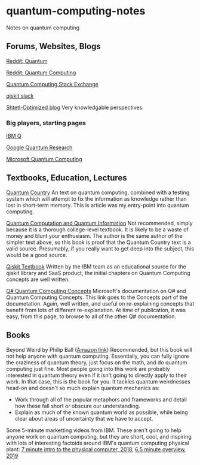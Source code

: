 # quantum-computing-notes
Notes on quantum computing

## Forums, Websites, Blogs
[Reddit: Quantum](https://reddit.com/r/quantum)

[Reddit: Quantum Computing](https://reddit.com/r/quantumcomputing)

[Quantum Computing Stack Exchange](https://quantumcomputing.stackexchange.com)

[qiskit slack](https://qiskit.slack.com)

[Shtetl-Optimized blog](https://www.scottaaronson.com/blog/) Very knowledgable perspectives.

### Big players, starting pages
[IBM Q](https://www.ibm.com/quantum-computing)

[Google Quantum Research](https://research.google/teams/applied-science/quantum/)

[Microsoft Quantum Computing](https://www.microsoft.com/en-us/quantum/)


## Textbooks, Education, Lectures
[Quantum Country](https://quantum.country) An text on quantum computing, combined with a testing system which will attempt to fix the information as knowledge rather than lost in short-term memory. This is article was my entry-point into quantum computing.

[Quantum Computation and Quantum Information](https://www.amazon.com/Quantum-Computation-Information-10th-Anniversary/dp/1107002176/ref=sr_1_1?keywords=quantum+nielsen&qid=1578104389&s=books&sr=1-1) Not recommended, simply because it is a thorough college-level textbook. It is likely to be a waste of money and blunt your enthusiasm. The author is the same author of the simpler text above, so this book is proof that the Quantum Country text is a valid source. Presumably, if you really want to get deep into the subject, this would be a good source.

[Qiskit Textbook](https://qiskit.org/textbook/preface.html) Written by the IBM team as an educational source for the qiskit library and SaaS product, the initial chapters on Quantum Computing concepts are well written.

[Q# Quantum Computing Concepts](https://docs.microsoft.com/en-us/quantum/concepts/?view=qsharp-preview) Microsoft's documentation on Q# and Quantum Computing Concepts. This link goes to the Concepts part of the documetation. Again, well written, and useful on re-explaining concepts that benefit from lots of different re-explanation. At time of publication, it was easy, from this page, to browse to all of the other Q# documentation.

## Books
Beyond Weird by Philip Ball ([Amazon link](https://www.amazon.com/Beyond-Weird-Everything-Thought-Different/dp/022655838X/ref=sr_1_1?keywords=beyond+weird&qid=1578099270&sr=8-1)) Recommended, but this book will not help anyone with quantum computing. Essentially, you can fully ignore the craziness of quantum theory, just focus on the math, and do quantum computing just fine. Most people going into this work are probably interested in quantum theory even if it isn't going to directly apply to their work. In that case, this is the book for you. It tackles quantum weirdnesses head-on and doesn't so much explain quantum mechanics as:
- Work through all of the popular metaphors and frameworks and detail how these fall short or obscure our understanding.
- Explain as much of the known quantum world as possible, while being clear about areas of uncertainty that we have to accept.

Some 5-minute marketting videos from IBM. These aren't going to help anyone work on quantum computing, but they are short, cool, and inspiring with lots of interesting factoids around IBM's quantum computing physical plant: [7 minute intro to the physical computer, 2018](https://www.youtube.com/watch?v=b-0ZNlqaSBE), [6.5 minute overview, 2019](https://www.youtube.com/watch?v=QRaEvXF4YBg)
